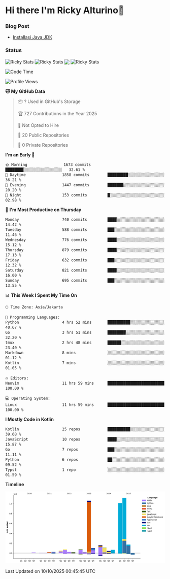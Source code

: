 # Hi there I'm Ricky Alturino👋

### Blog Post

<!-- BLOG-POST-LIST:START -->

- [Installasi Java JDK](https://onirutla.medium.com/installasi-java-jdk-ec701beeb5cb?source=rss-d9d81c918cc9------2)
<!-- BLOG-POST-LIST:END -->

### Status

<img align="center" alt="Ricky Stats" src="https://github-readme-stats.vercel.app/api?username=Alturino&theme=dark&show_icons=true&hide_border=false" />
<img align="center" alt="Ricky Stats" src="https://github-readme-stats.vercel.app/api/top-langs/?username=Alturino&theme=dark&show_icons=true&layout=compact"/>
<img align="center" width="640px" src="https://github-readme-stats.vercel.app/api/wakatime?username=Alturino&layout=compact&hide_border=true&theme=dark">
<img align="center" alt="Ricky Stats" src="https://leetcard.jacoblin.cool/alturino?border=0&radius=20&ext=activity"/>

<!--START_SECTION:waka-->
![Code Time](http://img.shields.io/badge/Code%20Time-1%2C469%20hrs%2034%20mins-blue)

![Profile Views](http://img.shields.io/badge/Profile%20Views-0-blue)

**🐱 My GitHub Data** 

> 📦 ? Used in GitHub's Storage 
 > 
> 🏆 727 Contributions in the Year 2025
 > 
> 🚫 Not Opted to Hire
 > 
> 📜 20 Public Repositories 
 > 
> 🔑 0 Private Repositories 
 > 
**I'm an Early 🐤** 

```text
🌞 Morning                1673 commits        ████████░░░░░░░░░░░░░░░░░   32.61 % 
🌆 Daytime                1858 commits        █████████░░░░░░░░░░░░░░░░   36.21 % 
🌃 Evening                1447 commits        ███████░░░░░░░░░░░░░░░░░░   28.20 % 
🌙 Night                  153 commits         █░░░░░░░░░░░░░░░░░░░░░░░░   02.98 % 
```
📅 **I'm Most Productive on Thursday** 

```text
Monday                   740 commits         ████░░░░░░░░░░░░░░░░░░░░░   14.42 % 
Tuesday                  588 commits         ███░░░░░░░░░░░░░░░░░░░░░░   11.46 % 
Wednesday                776 commits         ████░░░░░░░░░░░░░░░░░░░░░   15.12 % 
Thursday                 879 commits         ████░░░░░░░░░░░░░░░░░░░░░   17.13 % 
Friday                   632 commits         ███░░░░░░░░░░░░░░░░░░░░░░   12.32 % 
Saturday                 821 commits         ████░░░░░░░░░░░░░░░░░░░░░   16.00 % 
Sunday                   695 commits         ███░░░░░░░░░░░░░░░░░░░░░░   13.55 % 
```


📊 **This Week I Spent My Time On** 

```text
🕑︎ Time Zone: Asia/Jakarta

💬 Programming Languages: 
Python                   4 hrs 52 mins       ██████████░░░░░░░░░░░░░░░   40.67 % 
Go                       3 hrs 51 mins       ████████░░░░░░░░░░░░░░░░░   32.20 % 
tmux                     2 hrs 48 mins       ██████░░░░░░░░░░░░░░░░░░░   23.40 % 
Markdown                 8 mins              ░░░░░░░░░░░░░░░░░░░░░░░░░   01.12 % 
Kotlin                   7 mins              ░░░░░░░░░░░░░░░░░░░░░░░░░   01.05 % 

🔥 Editors: 
Neovim                   11 hrs 59 mins      █████████████████████████   100.00 % 

💻 Operating System: 
Linux                    11 hrs 59 mins      █████████████████████████   100.00 % 
```

**I Mostly Code in Kotlin** 

```text
Kotlin                   25 repos            ██████████░░░░░░░░░░░░░░░   39.68 % 
JavaScript               10 repos            ████░░░░░░░░░░░░░░░░░░░░░   15.87 % 
Go                       7 repos             ███░░░░░░░░░░░░░░░░░░░░░░   11.11 % 
Python                   6 repos             ██░░░░░░░░░░░░░░░░░░░░░░░   09.52 % 
Typst                    1 repo              ░░░░░░░░░░░░░░░░░░░░░░░░░   01.59 % 
```



**Timeline**

![Lines of Code chart](https://raw.githubusercontent.com/Alturino/Alturino/main/assets/bar_graph.png)


 Last Updated on 10/10/2025 00:45:45 UTC
<!--END_SECTION:waka-->
